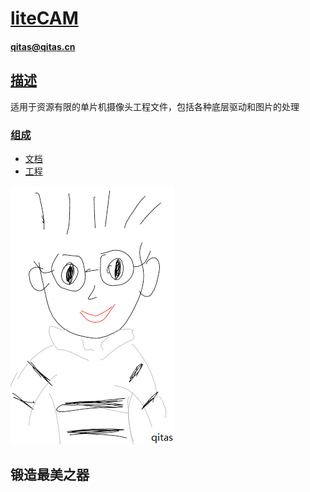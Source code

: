 ﻿# [liteCAM](https://github.com/qitas/liteCAM) 
#### qitas@qitas.cn
## [描述](https://github.com/qitas/liteCAM/wiki) 

适用于资源有限的单片机摄像头工程文件，包括各种底层驱动和图片的处理

### [组成](qitas/) 

- [文档](docs/) 
- [工程](project/) 


[![sites](qitas/qitas.png)](http://www.qitas.cn)
## 锻造最美之器